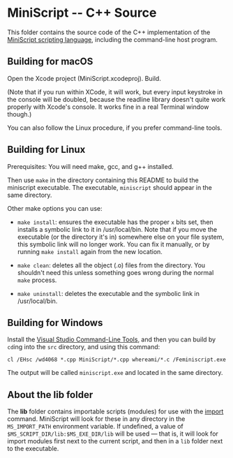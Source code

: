 # MiniScript -- C++ Source

This folder contains the source code of the C++ implementation of the [MiniScript scripting language](http://miniscript.org), including the command-line host program.

## Building for macOS

Open the Xcode project (MiniScript.xcodeproj).  Build.

(Note that if you run within XCode, it will work, but every input keystroke in the console will be doubled, because the readline library doesn't quite work properly with Xcode's console.  It works fine in a real Terminal window though.)

You can also follow the Linux procedure, if you prefer command-line tools.

## Building for Linux

Prerequisites: You will need make, gcc, and g++ installed.

Then use `make` in the directory containing this README to build the miniscript executable.  The executable, `miniscript` should appear in the same directory.

Other make options you can use:

- `make install`: ensures the executable has the proper `x` bits set, then installs a symbolic link to it in /usr/local/bin.  Note that if you move the executable (or the directory it's in) somewhere else on your file system, this symbolic link will no longer work.  You can fix it manually, or by running `make install` again from the new location.

- `make clean`: deletes all the object (.o) files from the directory.  You shouldn't need this unless something goes wrong during the normal `make` process.

- `make uninstall`: deletes the executable and the symbolic link in /usr/local/bin.

## Building for Windows

Install the [Visual Studio Command-Line Tools](https://docs.microsoft.com/en-us/cpp/build/walkthrough-compiling-a-native-cpp-program-on-the-command-line?view=vs-2019), and then you can build by `cd`ing into the `src` directory, and using this command:

`cl /EHsc /wd4068 *.cpp MiniScript/*.cpp whereami/*.c /Feminiscript.exe`

The output will be called `miniscript.exe` and located in the same directory.

## About the lib folder

The **lib** folder contains importable scripts (modules) for use with the [import](https://miniscript.org/wiki/Import) command.  MiniScript will look for these in any directory in the `MS_IMPORT_PATH` environment variable.  If undefined, a value of `$MS_SCRIPT_DIR/lib:$MS_EXE_DIR/lib` will be used — that is, it will look for import modules first next to the current script, and then in a `lib` folder next to the executable.
